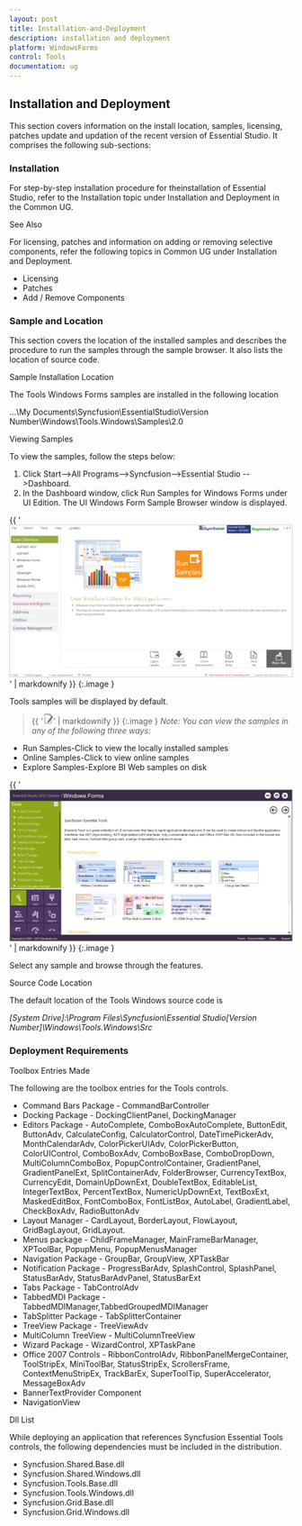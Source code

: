 ```yaml
---
layout: post
title: Installation-and-Deployment
description: installation and deployment
platform: WindowsForms
control: Tools
documentation: ug
---
```


## Installation and Deployment

This section covers information on the install location, samples, licensing, patches update and updation of the recent version of Essential Studio. It comprises the following sub-sections:

### Installation



For step-by-step installation procedure for theinstallation of Essential Studio, refer to the Installation topic under Installation and Deployment in the Common UG.

See Also

For licensing, patches and information on adding or removing selective components, refer the following topics in Common UG under Installation and Deployment.

* Licensing
* Patches
* Add / Remove Components
### Sample and Location


This section covers the location of the installed samples and describes the procedure to run the samples through the sample browser. It also lists the location of source code.

Sample Installation Location

The Tools Windows Forms samples are installed in the following location

...\My Documents\Syncfusion\EssentialStudio\Version Number\Windows\Tools.Windows\Samples\2.0

Viewing Samples

To view the samples, follow the steps below:

1. Click Start-->All Programs-->Syncfusion-->Essential Studio <version number> -->Dashboard.
2. In the Dashboard window, click Run Samples for Windows Forms under UI Edition. The UI Windows Form Sample Browser window is displayed.



{{ '![](Installation-and-Deployment_images/Installation-and-Deployment_img1.png)' | markdownify }}
{:.image }


Tools samples will be displayed by default.

> {{ '![](Installation-and-Deployment_images/Installation-and-Deployment_img2.jpeg)' | markdownify }}
{:.image }
_Note: You can view the samples in any of the following three ways:_

* Run Samples-Click to view the locally installed samples
* Online Samples-Click to view online samples
* Explore Samples-Explore BI Web samples on disk

{{ '![](Installation-and-Deployment_images/Installation-and-Deployment_img3.png)' | markdownify }}
{:.image }


Select any sample and browse through the features.

Source Code Location

The default location of the Tools Windows source code is 

_[System Drive]:\Program Files\Syncfusion\Essential Studio\[Version Number]\Windows\Tools.Windows\Src_

### Deployment Requirements

Toolbox Entries Made

The following are the toolbox entries for the Tools controls.

* Command Bars Package - CommandBarController
* Docking Package - DockingClientPanel, DockingManager
* Editors Package - AutoComplete, ComboBoxAutoComplete, ButtonEdit, ButtonAdv, CalculateConfig, CalculatorControl, DateTimePickerAdv, MonthCalendarAdv, ColorPickerUIAdv, ColorPickerButton, ColorUIControl, ComboBoxAdv, ComboBoxBase, ComboDropDown, MultiColumnComboBox, PopupControlContainer, GradientPanel, GradientPanelExt, SplitContainerAdv, FolderBrowser, CurrencyTextBox, CurrencyEdit, DomainUpDownExt, DoubleTextBox, EditableList, IntegerTextBox, PercentTextBox, NumericUpDownExt, TextBoxExt, MaskedEditBox, FontComboBox, FontListBox, AutoLabel, GradientLabel, CheckBoxAdv, RadioButtonAdv
* Layout Manager - CardLayout, BorderLayout, FlowLayout, GridBagLayout, GridLayout.
* Menus package - ChildFrameManager, MainFrameBarManager, XPToolBar, PopupMenu, PopupMenusManager
* Navigation Package - GroupBar, GroupView, XPTaskBar
* Notification Package - ProgressBarAdv, SplashControl, SplashPanel, StatusBarAdv, StatusBarAdvPanel, StatusBarExt
* Tabs Package - TabControlAdv
* TabbedMDI Package - TabbedMDIManager,TabbedGroupedMDIManager
* TabSplitter Package - TabSplitterContainer
* TreeView Package - TreeViewAdv
* MultiColumn TreeView - MultiColumnTreeView
* Wizard Package - WizardControl, XPTaskPane
* Office 2007 Controls - RibbonControlAdv, RibbonPanelMergeContainer, ToolStripEx,  MiniToolBar, StatusStripEx, ScrollersFrame, ContextMenuStripEx, TrackBarEx, SuperToolTip, SuperAccelerator, MessageBoxAdv
* BannerTextProvider Component
* NavigationView

Dll List

While deploying an application that references Syncfusion Essential Tools controls, the following dependencies must be included in the distribution.

* Syncfusion.Shared.Base.dll
* Syncfusion.Shared.Windows.dll
* Syncfusion.Tools.Base.dll
* Syncfusion.Tools.Windows.dll
* Syncfusion.Grid.Base.dll
* Syncfusion.Grid.Windows.dll
